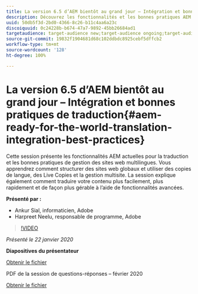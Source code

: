 ```yaml
---
title: La version 6.5 d’AEM bientôt au grand jour – Intégration et bonnes pratiques de traduction
description: Découvrez les fonctionnalités et les bonnes pratiques AEM actuelles pour la traduction et la gestion des sites web multilingues. Découvrez comment structurer des sites web globaux, utiliser des copies de langue, des Live Copies et la gestion multisite. Traduisez votre contenu de façon plus simple, plus rapide et plus gérable, à l’aide de fonctionnalités avancées.
uuid: 50db5f3d-2bd0-4366-8c26-b11c4aa6a23c
discoiquuid: 0c24228b-b674-47a7-9892-45bb26684ad1
targetaudience: target-audience new;target-audience ongoing;target-audience upgrader
source-git-commit: 19832f1904681d68c102ddbdc8925cebf5dffcb2
workflow-type: tm+mt
source-wordcount: '128'
ht-degree: 100%

---
```



# La version 6.5 d’AEM bientôt au grand jour – Intégration et bonnes pratiques de traduction{#aem-ready-for-the-world-translation-integration-best-practices}

Cette session présente les fonctionnalités AEM actuelles pour la traduction et les bonnes pratiques de gestion des sites web multilingues. Vous apprendrez comment structurer des sites web globaux et utiliser des copies de langue, des Live Copies et la gestion multisite. La session explique également comment traduire votre contenu plus facilement, plus rapidement et de façon plus gérable à l’aide de fonctionnalités avancées.

**Présenté par :**

* Ankur Sial, informaticien, Adobe
* Harpreet Neelu, responsable de programme, Adobe

>[!VIDEO](https://video.tv.adobe.com/v/31153?quality=9)

*Présenté le 22 janvier 2020*

**Diapositives du présentateur**

[Obtenir le fichier](assets/gems-2020-translations.pdf)

PDF de la session de questions-réponses – février 2020

[Obtenir le fichier](assets/aem-gems-translationqnafeb2020.pdf)
